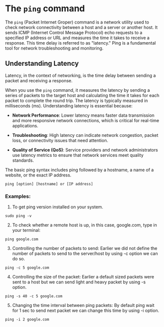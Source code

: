 # The `ping` command

The `ping` (Packet Internet Groper) command is a network utility used to check network connectivity between a host and a server or another host. It sends ICMP (Internet Control Message Protocol) echo requests to a specified IP address or URL and measures the time it takes to receive a response. This time delay is referred to as "latency." Ping is a fundamental tool for network troubleshooting and monitoring.

## Understanding Latency

Latency, in the context of networking, is the time delay between sending a packet and receiving a response. 

When you use the `ping` command, it measures the latency by sending a series of packets to the target host and calculating the time it takes for each packet to complete the round trip. The latency is typically measured in milliseconds (ms). Understanding latency is essential because:

- **Network Performance**: Lower latency means faster data transmission and more responsive network connections, which is critical for real-time applications.

- **Troubleshooting**: High latency can indicate network congestion, packet loss, or connectivity issues that need attention.

- **Quality of Service (QoS)**: Service providers and network administrators use latency metrics to ensure that network services meet quality standards.

The basic ping syntax includes ping followed by a hostname, a name of a website, or the exact IP address.

```
ping [option] [hostname] or [IP address]
```

### Examples:

1. To get ping version installed on your system. 

```
sudo ping -v
```

2. To check whether a remote host is up, in this case, google.com, type in your terminal:

```
ping google.com
```

3. Controlling the number of packets to send: 
Earlier we did not define the number of packets to send to the server/host by using -c option we can do so. 

 ```
ping -c 5 google.com
```

4. Controlling the size of the packet: 
Earlier a default sized packets were sent to a host but we can send light and heavy packet by using 
-s option. 

```
ping -s 40 -c 5 google.com
```

5. Changing the time interval between ping packets: 
By default ping wait for 1 sec to send next packet we can change this time by using -i option.  

```
ping -i 2 google.com
```


